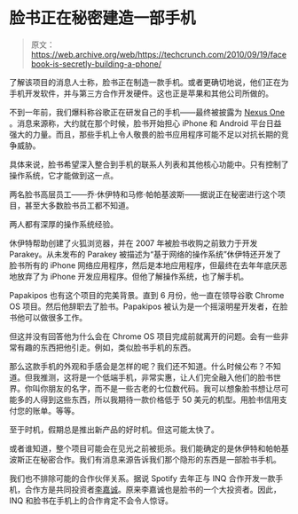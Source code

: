 # 脸书正在秘密建造一部手机

> 原文：<https://web.archive.org/web/https://techcrunch.com/2010/09/19/facebook-is-secretly-building-a-phone/>

了解该项目的消息人士称，脸书正在制造一款手机。或者更确切地说，他们正在为手机开发软件，并与第三方合作开发硬件。这也正是苹果和其他公司所做的。

不到一年前，我们爆料称谷歌正在研发自己的手机——最终被披露为 [Nexus One](https://web.archive.org/web/20230328173531/https://techcrunch.com/2010/01/05/google-nexus-one-the-techcrunch-review/) 。消息来源称，大约就在那个时候，脸书开始担心 iPhone 和 Android 平台日益强大的力量。而且，那些手机上令人敬畏的脸书应用程序可能不足以对抗长期的竞争威胁。

具体来说，脸书希望深入整合到手机的联系人列表和其他核心功能中。只有控制了操作系统，它才能做到这一点。

两名脸书高层员工——乔·休伊特和马修·帕帕基波斯——据说正在秘密进行这个项目，甚至大多数脸书员工都不知道。

两人都有深厚的操作系统经验。

休伊特帮助创建了火狐浏览器，并在 2007 年被脸书收购之前致力于开发 Parakey。从未发布的 Parakey 被描述为“基于网络的操作系统”休伊特还开发了脸书所有的 iPhone 网络应用程序，然后是本地应用程序，但最终在去年年底厌恶地放弃了为 iPhone 开发应用程序。但他了解操作系统，也了解手机。

Papakipos 也有这个项目的完美背景。直到 6 月份，他一直在领导谷歌 Chrome OS 项目。然后他辞职去了脸书。Papakipos 被认为是一个摇滚明星开发者，在脸书他可以做很多工作。

但这并没有回答他为什么会在 Chrome OS 项目完成前就离开的问题。会有一些非常有趣的东西把他引走。例如，类似脸书手机的东西。

那么这款手机的外观和手感会是怎样的呢？我们还不知道。什么时候公布？不知道。但我推测，这将是一个低端手机，非常实惠，让人们完全融入他们的脸书世界。你叫你朋友的名字，而不是一些古老的七位数代码。我可以想象脸书想让尽可能多的人得到这些东西，所以我期待一款价格低于 50 美元的机型。用脸书信用支付您的账单。等等。

至于时机，假期总是推出新产品的好时机。但这可能太快了。

或者谁知道，整个项目可能会在见光之前被扼杀。我们能确定的是休伊特和帕帕基波斯正在秘密合作。我们有消息来源告诉我们那个隐形的东西是一部脸书手机。

我们也不排除可能的合作伙伴关系。据说 Spotify 去年正与 INQ 合作开发一款手机，合作方是共同投资者[李嘉诚](https://web.archive.org/web/20230328173531/http://crunchbase.com/person/li-ka-shing)。原来李嘉诚也是脸书的一个大投资者。因此，INQ 和脸书在手机上的合作肯定不会令人惊讶。